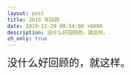 ```yaml
---
layout: post
title: 2019 年回顾
date: 2019-12-29 00:54:00 +0800
description: 没什么好回顾的，就这样。
zh_only: true
---
```

<span style="font-size: x-large">没什么好回顾的，就这样。</span>